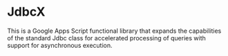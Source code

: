 # JdbcX
This is a Google Apps Script functional library that expands the capabilities of the standard Jdbc class for accelerated processing of queries with support for asynchronous execution.

